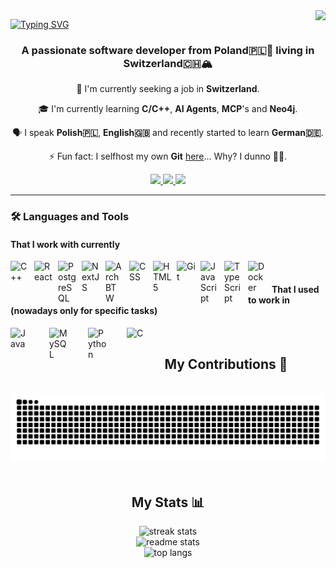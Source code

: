 <img align="right" src="https://visitor-badge.laobi.icu/badge?page_id=FrogsterDev.FrogsterDev" />

<a href="https://git.io/typing-svg"><img src="https://readme-typing-svg.herokuapp.com?font=Fira+Code&size=35&duration=4000&pause=1000&color=8B60F7&center=true&vCenter=true&width=435&lines=Welcome!+%F0%9F%91%8B;I'm+Jakub+Zabski;Also+known+as+FrogsterDev" alt="Typing SVG" /></a>

<h3 align="center">A passionate software developer from Poland🇵🇱🥟 living in Switzerland🇨🇭🏔️</h3>
<div align="center">
  
  💼 I'm currently seeking a job in **Switzerland**.
  
  🎓 I'm currently learning **C/C++**, **AI Agents**, **MCP**'s and **Neo4j**.
  
  🗣️ I speak **Polish🇵🇱**, **English🇬🇧** and recently started to learn **German🇩🇪**.
  
  ⚡ Fun fact: I selfhost my own **Git** [here](https://git.jakubzabski.pl)... Why? I dunno 🤷‍♂️.
  
</div>

<div align="center">
  <a href="mailto:jakub.zabski@protonmail.com">
    <img src="https://img.shields.io/badge/ProtonMail-8B89CC?style=for-the-badge&logo=protonmail&logoColor=white" target="_blank" />
  </a>
  <a href="https://www.linkedin.com/in/jakub-zabski-a4bb25225/">
    <img src="https://img.shields.io/badge/linkedin-%230077B5.svg?style=for-the-badge&logo=linkedin&logoColor=white" target="_blank" />
  </a>
  <a href="https://jakubzabski.pl">
    <img src="https://img.shields.io/badge/Portfolio-%23000000.svg?style=for-the-badge&logo=firefox&logoColor=#FF7139" target="_blank"/>
  </a>
</div>

---

### 🛠️ Languages and Tools

#### That I work with currently

<img align="left" alt="C++" width="30px" style="padding-right: 0.5rem;" src="https://cdn.jsdelivr.net/gh/devicons/devicon@latest/icons/cplusplus/cplusplus-original.svg" />
<img align="left" alt="React" width="30px" style="padding-right: 0.5rem;" src="https://cdn.jsdelivr.net/gh/devicons/devicon@latest/icons/react/react-original.svg" />
<img align="left" alt="PostgreSQL" width="30px" style="padding-right: 0.5rem;" src="https://cdn.jsdelivr.net/gh/devicons/devicon@latest/icons/postgresql/postgresql-original.svg" />
<img align="left" alt="NextJS" width="30px" style="padding-right: 0.5rem;" src="https://cdn.jsdelivr.net/gh/devicons/devicon@latest/icons/nextjs/nextjs-original.svg" />
<img align="left" alt="Arch BTW" width="30px" style="padding-right: 0.5rem;" src="https://cdn.jsdelivr.net/gh/devicons/devicon@latest/icons/archlinux/archlinux-original.svg" />
<img align="left" alt="CSS" width="30px" style="padding-right: 0.5rem;" src="https://cdn.jsdelivr.net/gh/devicons/devicon@latest/icons/css3/css3-original.svg" />
<img align="left" alt="HTML5" width="30px" style="padding-right: 0.5rem;" src="https://cdn.jsdelivr.net/gh/devicons/devicon@latest/icons/html5/html5-original.svg" />
<img align="left" alt="Git" width="30px" style="padding-right: 0.5rem;" src="https://cdn.jsdelivr.net/gh/devicons/devicon@latest/icons/git/git-original.svg" />
<img align="left" alt="JavaScript" width="30px" style="padding-right: 0.5rem;" src="https://cdn.jsdelivr.net/gh/devicons/devicon@latest/icons/javascript/javascript-original.svg" />
<img align="left" alt="TypeScript" width="30px" style="padding-right: 0.5rem;" src="https://cdn.jsdelivr.net/gh/devicons/devicon@latest/icons/typescript/typescript-original.svg" />
<img align="left" alt="Docker" width="30px" style="padding-right: 0.5rem;" src="https://cdn.jsdelivr.net/gh/devicons/devicon@latest/icons/docker/docker-original.svg" />


<br />

#### That I used to work in (nowadays only for specific tasks)

<img align="left" alt="Java" width="30px" style="padding-right: 2rem;" src="https://cdn.jsdelivr.net/gh/devicons/devicon@latest/icons/java/java-original.svg" />
<img align="left" alt="MySQL" width="30px" style="padding-right: 2rem;" src="https://cdn.jsdelivr.net/gh/devicons/devicon@latest/icons/mysql/mysql-original.svg" />
<img align="left" alt="Python" width="30px" style="padding-right: 2rem;" src="https://cdn.jsdelivr.net/gh/devicons/devicon@latest/icons/python/python-original.svg" />
<img align="left" alt="C" width="30px" style="padding-right: 2rem;" src="https://cdn.jsdelivr.net/gh/devicons/devicon@latest/icons/c/c-original.svg" />

<br />

<div align="center">
  <h2>My Contributions 🚀</h2>
  <br />
  <img alt="snake eating contributions" src="https://raw.githubusercontent.com/FrogsterDev/FrogsterDev/output/github-contribution-grid-snake.svg" />
</div>

<br />

<div align="center">
  <h2>My Stats 📊</h2>
  <img width=390 src="https://streak-stats.demolab.com/?user=FrogsterDev&count_private=true&theme=react&border_radius=10" alt="streak stats" />
  <br />
  <img width=390 src="https://github-readme-stats-iota-sable-50.vercel.app/api?username=FrogsterDev&rank_icon=github&show_icons=true&theme=react&border_radius=10" alt="readme stats" />
  <br />
  <img width=390 src="https://github-readme-stats-iota-sable-50.vercel.app/api/top-langs/?username=FrogsterDev&hide=HTML,CSS&langs_count=4&layout=compact&theme=react&border_radius=10&size_weight=0.5&count_weight=0.5&exclude_repo=FrogsterDev" alt="top langs" />
</div>
